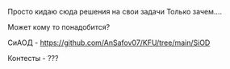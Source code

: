 Просто кидаю сюда решения на свои задачи
Только зачем....

Может кому то понадобится?

СиАОД - https://github.com/AnSafov07/KFU/tree/main/SiOD

Контесты - ???
